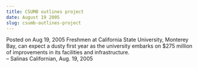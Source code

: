 ```yaml
---
title: CSUMB outlines project
date: August 19 2005
slug: csumb-outlines-project
---
```


 



<span class="date">Posted on Aug 19, 2005    </span>
Freshmen at California State University, Monterey Bay, can expect a
dusty first year as the university embarks on $275 million of
improvements in its facilities and infrastructure.<br>
&#x2013; Salinas Californian, Aug. 19, 2005<br/></br>




```

